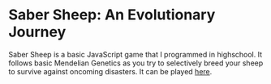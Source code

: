 # Saber Sheep: An Evolutionary Journey

Saber Sheep is a basic JavaScript game that I programmed in highschool.  It follows basic Mendelian Genetics as you try to selectively breed your sheep to survive against oncoming disasters.  It can be played [here](https://studio.code.org/projects/applab/NYK9xbAL8M4be54wG3g5_Ddav618HSqOj4JsEwYKREg/view). 
